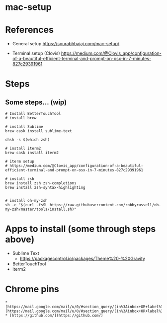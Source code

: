 # mac-setup

# References
* General setup https://sourabhbajaj.com/mac-setup/

* Terminal setup (Clovis) https://medium.com/@Clovis_app/configuration-of-a-beautiful-efficient-terminal-and-prompt-on-osx-in-7-minutes-827c29391961

# Steps
## Some steps... (wip)
```
# Install BetterTouchTool
# install brew

# install Sublime
brew cask install sublime-text

chsh -s $(which zsh)

# install iterm2
brew cask install iterm2

# iterm setup
# https://medium.com/@Clovis_app/configuration-of-a-beautiful-efficient-terminal-and-prompt-on-osx-in-7-minutes-827c29391961

# install zsh
brew install zsh zsh-completions
brew install zsh-syntax-highlighting


# install oh-my-zsh
sh -c "$(curl -fsSL https://raw.githubusercontent.com/robbyrussell/oh-my-zsh/master/tools/install.sh)"

```

# Apps to install (some through steps above)
* Sublime Text
  * https://packagecontrol.io/packages/Theme%20-%20Gravity
* BetterTouchTool
* iterm2

# Chrome pins
```
* [https://mail.google.com/mail/u/0/#section_query/(in%3Ainbox+OR+label%3A%5Eiim)+is%3Aunread](https://mail.google.com/mail/u/0/#section_query/(in%3Ainbox+OR+label%3A%5Eiim)+is%3Aunread)
* [https://github.com/](https://github.com/)
```
